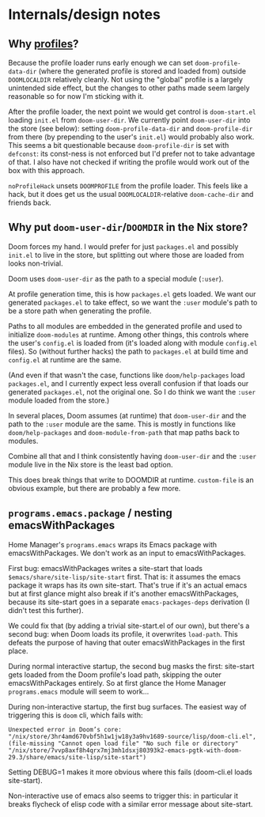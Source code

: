 # Internals/design notes

## Why [profiles](https://github.com/doomemacs/doomemacs/tree/master/profiles)?

Because the profile loader runs early enough we can set `doom-profile-data-dir`
(where the generated profile is stored and loaded from) outside `DOOMLOCALDIR`
relatively cleanly. Not using the "global" profile is a largely unintended side
effect, but the changes to other paths made seem largely reasonable so for now
I'm sticking with it.

After the profile loader, the next point we would get control is `doom-start.el`
loading `init.el` from `doom-user-dir`. We currently point `doom-user-dir` into
the store (see below): setting `doom-profile-data-dir` and `doom-profile-dir`
from there (by prepending to the user's `init.el`) would probably also work.
This seems a bit questionable because `doom-profile-dir` is set with `defconst`:
its const-ness is not enforced but I'd prefer not to take advantage of that. I
also have not checked if writing the profile would work out of the box with this
approach.

`noProfileHack` unsets `DOOMPROFILE` from the profile loader. This feels like a
hack, but it does get us the usual `DOOMLOCALDIR`-relative `doom-cache-dir` and
friends back.

## Why put `doom-user-dir`/`DOOMDIR` in the Nix store?

Doom forces my hand. I would prefer for just `packages.el` and possibly
`init.el` to live in the store, but splitting out where those are loaded from
looks non-trivial.

Doom uses `doom-user-dir` as the path to a special module (`:user`).

At profile generation time, this is how `packages.el` gets loaded. We want our
generated `packages.el` to take effect, so we want the `:user` module's path to
be a store path when generating the profile.

Paths to all modules are embedded in the generated profile and used to
initialize `doom-modules` at runtime. Among other things, this controls where
the user's `config.el` is loaded from (it's loaded along with module `config.el`
files). So (without further hacks) the path to `packages.el` at build time and
`config.el` at runtime are the same.

(And even if that wasn't the case, functions like `doom/help-packages` load
`packages.el`, and I currently expect less overall confusion if that loads our
generated `packages.el`, not the original one. So I do think we want the `:user`
module loaded from the store.)

In several places, Doom assumes (at runtime) that `doom-user-dir` and the path
to the `:user` module are the same. This is mostly in functions like
`doom/help-packages` and `doom-module-from-path` that map paths back to modules.

Combine all that and I think consistently having `doom-user-dir` and the `:user`
module live in the Nix store is the least bad option.

This does break things that write to DOOMDIR at runtime. `custom-file` is an
obvious example, but there are probably a few more.

## `programs.emacs.package` / nesting emacsWithPackages

Home Manager's `programs.emacs` wraps its Emacs package with emacsWithPackages.
We don't work as an input to emacsWithPackages.

First bug: emacsWithPackages writes a site-start that loads
`$emacs/share/site-lisp/site-start` first. That is: it assumes the emacs package
it wraps has its own site-start. That's true if it's an actual emacs but at
first glance might also break if it's another emacsWithPackages, because its
site-start goes in a separate `emacs-packages-deps` derivation (I didn't test
this further).

We could fix that (by adding a trivial site-start.el of our own), but there's a
second bug: when Doom loads its profile, it overwrites `load-path`. This defeats
the purpose of having that outer emacsWithPackages in the first place.

During normal interactive startup, the second bug masks the first: site-start
gets loaded from the Doom profile's load path, skipping the outer
emacsWithPackages entirely. So at first glance the Home Manager `programs.emacs`
module will seem to work...

During non-interactive startup, the first bug surfaces. The easiest way of
triggering this is `doom` cli, which fails with:

```
Unexpected error in Doom’s core: "/nix/store/3hr4amd670vbf5h1w1jw18y3a9hv1689-source/lisp/doom-cli.el", (file-missing "Cannot open load file" "No such file or directory" "/nix/store/7vvp8axf8h4qrx7mj3mh1dsxj80393k2-emacs-pgtk-with-doom-29.3/share/emacs/site-lisp/site-start")
```

Setting DEBUG=1 makes it more obvious where this fails (doom-cli.el loads
site-start).

Non-interactive use of emacs also seems to trigger this: in particular it breaks
flycheck of elisp code with a similar error message about site-start.
